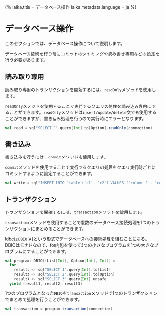 {%
  laika.title = データベース操作
  laika.metadata.language = ja
%}

# データベース操作

このセクションでは、データベース操作について説明します。

データベース接続を行う前にコミットのタイミングや読み書き専用などの設定を行う必要があります。

## 読み取り専用

読み取り専用のトランザクションを開始するには、`readOnly`メソッドを使用します。

`readOnly`メソッドを使用することで実行するクエリの処理を読み込み専用にすることができます。`readOnly`メソッドは`insert/update/delete`文でも使用することができますが、書き込み処理を行うので実行時にエラーとなります。

```scala
val read = sql"SELECT 1".query[Int].to[Option].readOnly(connection)
```

## 書き込み

書き込みを行うには、`commit`メソッドを使用します。

`commit`メソッドを使用することで実行するクエリの処理をクエリ実行時ごとにコミットするように設定することができます。

```scala
val write = sql"INSERT INTO `table`(`c1`, `c2`) VALUES ('column 1', 'column 2')".update.commit(connection)
```

## トランザクション

トランザクションを開始するには、`transaction`メソッドを使用します。

`transaction`メソッドを使用することで複数のデータベース接続処理を1つのトランザクションにまとめることができます。

ldbcは`DBIO[A]`という形式でデータベースへの接続処理を組むことになる。 DBIOはモナドなので、for内包を使って2つの小さなプログラムを1つの大きなプログラムにすることができます。

```scala 3
val program: DBIO[(List[Int], Option[Int], Int)] =
  for
    result1 <- sql"SELECT 1".query[Int].to[List]
    result2 <- sql"SELECT 2".query[Int].to[Option]
    result3 <- sql"SELECT 3".query[Int].unsafe
  yield (result1, result2, result3)
```

1つのプログラムとなった`DBIO`を`transaction`メソッドで1つのトランザクションでまとめて処理を行うことができます。

```scala
val transaction = program.transaction(connection)
```
